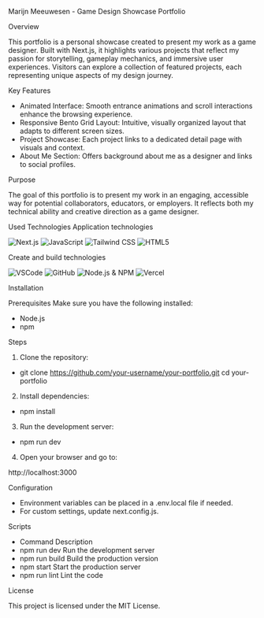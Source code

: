 Marijn Meeuwesen - Game Design Showcase Portfolio

Overview

This portfolio is a personal showcase created to present my work as a game designer. Built with Next.js, it highlights various projects that reflect my passion for storytelling, gameplay mechanics, and immersive user experiences. Visitors can explore a collection of featured projects, each representing unique aspects of my design journey.

Key Features

- Animated Interface: Smooth entrance animations and scroll interactions enhance the browsing experience.
- Responsive Bento Grid Layout: Intuitive, visually organized layout that adapts to different screen sizes.
- Project Showcase: Each project links to a dedicated detail page with visuals and context.
- About Me Section: Offers background about me as a designer and links to social profiles.

Purpose

The goal of this portfolio is to present my work in an engaging, accessible way for potential collaborators, educators, or employers. It reflects both my technical ability and creative direction as a game designer.

Used Technologies
Application technologies

![Next.js](https://img.shields.io/badge/next%20js-000000?style=for-the-badge&logo=nextdotjs&logoColor=white)
![JavaScript](https://img.shields.io/badge/JavaScript-323330?style=for-the-badge&logo=javascript&logoColor=F7DF1E)
![Tailwind CSS](https://img.shields.io/badge/Tailwind_CSS-38B2AC?style=for-the-badge&logo=tailwind-css&logoColor=white)
![HTML5](https://img.shields.io/badge/HTML5-E34F26?style=for-the-badge&logo=html5&logoColor=white)

Create and build technologies

![VSCode](https://img.shields.io/badge/VSCode-0078D4?style=for-the-badge&logo=visual%20studio%20code&logoColor=white)
![GitHub](https://img.shields.io/badge/GitHub-100000?style=for-the-badge&logo=github&logoColor=white)
![Node.js & NPM](https://img.shields.io/badge/Node%20js-339933?style=for-the-badge&logo=nodedotjs&logoColor=white)
![Vercel](https://img.shields.io/badge/Vercel-000000?style=for-the-badge&logo=vercel&logoColor=white)

Installation

Prerequisites
Make sure you have the following installed:

- Node.js
- npm

Steps

1. Clone the repository:

- git clone https://github.com/your-username/your-portfolio.git
  cd your-portfolio

2. Install dependencies:

- npm install

3. Run the development server:

- npm run dev

4. Open your browser and go to:

http://localhost:3000

Configuration

- Environment variables can be placed in a .env.local file if needed.
- For custom settings, update next.config.js.

Scripts

- Command Description
- npm run dev Run the development server
- npm run build Build the production version
- npm start Start the production server
- npm run lint Lint the code

License

This project is licensed under the MIT License.
